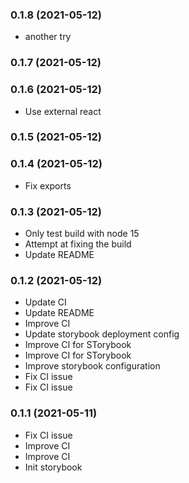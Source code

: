 ### **0.1.8** (2021-05-12)  
  
- another try    
  
### **0.1.7** (2021-05-12)  
  
  
  
### **0.1.6** (2021-05-12)  
  
- Use external react    
  
### **0.1.5** (2021-05-12)  
  
  
  
### **0.1.4** (2021-05-12)  
  
- Fix exports
  
### **0.1.3** (2021-05-12)  
  
- Only test build with node 15  
- Attempt at fixing the build  
- Update README    
  
### **0.1.2** (2021-05-12)  
  
- Update CI  
- Update README  
- Improve CI  
- Update storybook deployment config  
- Improve CI for STorybook  
- Improve CI for STorybook  
- Improve storybook configuration  
- Fix CI issue  
- Fix CI issue    
  
### **0.1.1** (2021-05-11)  
  
- Fix CI issue  
- Improve CI  
- Improve CI  
- Init storybook    
  
